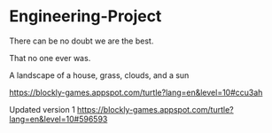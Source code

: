 Engineering-Project
===================

There can be no doubt we are the best.

That no one ever was.

A landscape of a house, grass, clouds, and a sun

https://blockly-games.appspot.com/turtle?lang=en&level=10#ccu3ah

Updated version 1
https://blockly-games.appspot.com/turtle?lang=en&level=10#596593
